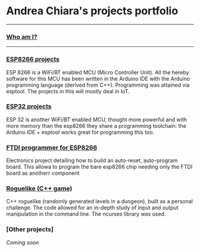 # Andrea Chiara's projects portfolio

____

### [Who am I?](/aboutme.html)

____

### [ESP8266 projects](/esp8266.html)
ESP 8266 is a WiFi/BT enabled MCU (Micro Controller Unit).
All the hereby software for this MCU has been written in the Arduino IDE
with the Arduino programming language (derived from C++).
Programming was attained via esptool.
The projects in this will mostly deal in IoT.

### [ESP32 projects](/esp32.html)
ESP 32 is another WiFi/BT enabled MCU, thought more powerful and with more 
memory than the esp8266 they share a programming toolchain: the Arduino IDE + esptool works great for programming this too.

### [FTDI programmer for ESP8266](FTDItoFlash.html)
Electronics project detailing how to build an auto-reset, auto-program board.
This allowa to program the bare esp8266 chip needing only the FTDI board as anotherr component

### [Roguelike (C++ game)](/roguelike.md)
C++ roguelike (randomly generated levels in a dungeon), built as a personal challenge.
The code allowed for an in-depth study of input and output manipulation in the command line.
The ncurses library was used.

### [Other projects]
*Coming soon*
